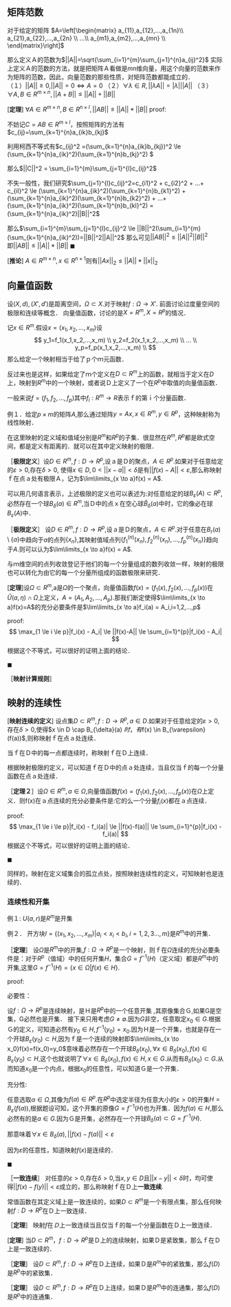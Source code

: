 ## 矩阵范数

对于给定的矩阵
$A=\left[\begin{matrix}
a_{11},a_{12},...,a_{1n}\\
a_{21},a_{22},...,a_{2n} \\
...\\
a_{m1},a_{m2},...,a_{mn} \\
\end{matrix}\right]$

那么定义Ａ的范数为$||A||=\sqrt{\sum_{i=1}^{m}\sum_{j=1}^{n}a_{ij}^2}$
实际上定义Ａ的范数的方法，就是把矩阵Ａ看做是$mn$维向量，用这个向量的范数来作为矩阵的范数，因此，向量范数的那些性质，对矩阵范数都能成立的．
（１）$||A|| \ge 0$,$||A||=0 \Leftrightarrow A=0$
（２）$\forall \lambda \in R,||\lambda A||=|\lambda| ||A||$
（３）$\forall A,B \in R^{m\times n},||A + B|| \le ||A|| + ||B||$

[**定理**]
$\forall A \in R^{m \times n},B \in R^{n \times l},||A B|| \le ||A||*||B||$
proof:

不妨记$C=AB \in R^{m \times l}$，按照矩阵的方法有$c_{ij}=\sum_{k=1}^{n}a_{ik}b_{kj}$

利用柯西不等式有$c_{ij}^2 =(\sum_{k=1}^{n}a_{ik}b_{kj})^2 \le (\sum_{k=1}^{n}a_{ik}^2)(\sum_{k=1}^{n}b_{kj}^2) $

那么$||C||^2 = \sum_{i=1}^{m}\sum_{j=1}^{l}c_{ij}^2$

不失一般性，我们研究$\sum_{j=1}^{l}c_{ij}^2=c_{i1}^2 + c_{i2}^2 + ...+ c_{il}^2 \le (\sum_{k=1}^{n}a_{ik}^2)(\sum_{k=1}^{n}b_{k1}^2) + (\sum_{k=1}^{n}a_{ik}^2)(\sum_{k=1}^{n}b_{k2}^2) + ...+ (\sum_{k=1}^{n}a_{ik}^2)(\sum_{k=1}^{n}b_{kl}^2) =(\sum_{k=1}^{n}a_{ik}^2)||B||^2$　

那么$\sum_{i=1}^{m}\sum_{j=1}^{l}c_{ij}^2 \le ||B||^2(\sum_{i=1}^{m}(\sum_{k=1}^{n}a_{ik}^2))=||B||^2||A||^2$
那么可见$||AB||^2 \le ||A||^2||B||^2$
即$||AB|| \le ||A||*||B||$
$\blacksquare$

[**推论**]
$A \in R^{m \times n},x \in R^{n \times 1}$则有$||Ax||_2 \le ||A||*||x||_2$

## 向量值函数
设$(X,d),(X',d')$是距离空间，$\Omega \subset X$.对于映射$f:\Omega \to X'$.
前面讨论过度量空间的极限和连续等概念．
向量值函数，讨论的是$X=R^m,X=R^p$的情况．

记$x \in R^m$.假设$x=(x_1,x_2,...,x_m)$设
$$
y_1=f_1(x_1,x_2,...,x_m) \\
y_2=f_2(x_1,x_2,...,x_m) \\
... \\
y_p=f_p(x_1,x_2,...,x_m) \\
$$
那么给定一个映射相当于给了ｐ个ｍ元函数．

反过来也是这样，如果给定了ｍ个定义在$D \subset R^m$上的函数，就相当于定义在$D$上，映射到$R^m$中的一个映射，或者说Ｄ上定义了一个在$R^p$中取值的向量值函数．

一般来说$f=(f_1,f_2,...,f_p)$其中$f_i:R^m \to R$表示ｆ的第ｉ个分量函数．

例１．给定$p \times m$的矩阵$A$,那么通过矩阵$y=Ax,x \in R^m,y \in R^p$，这种映射称为线性映射．

在这里映射的定义域和值域分别是$R^m$和$R^p$的子集．很显然在$R^m,R^p$都是欧式空间，都是定义有距离的．就可以在其中定义映射的极限．

［**极限定义**］设$D \in R^m,f:D \to R^p$,设ａ是Ｄ的聚点，$A \in R^p$.如果对于任意给定的$\varepsilon >0$,存在$\delta >0$, 使得$x \in D,0 < ||x-a||< \delta$是有$||f(x) - A|| < \varepsilon$,那么称映射ｆ在点ａ处有极限Ａ，记为$\lim\limits_{x \to a}f(x) = A$.

可以用几何语言表示，上述极限的定义也可以表述为:对任意给定的球$B_\varepsilon(A) \subset R^p$,必然存在一个球$B_\delta(a) \in R^m$,当Ｄ中的点ｘ在空心球$\hat{B}_\delta(a)$中时，它的像必在球$B_\varepsilon(A)$中．


［**极限定义**］
设$D \in R^m,f:D \to R^p$,设ａ是Ｄ的聚点，$A \in R^p$.对于任意在$B_r(a) \setminus \{a\}$中趋向于$a$的点列$\{x_n\}$,其映射值域点列$\{f_1^{(n)}(x_n),f_2^{(n)}(x_n),...,f_p^{(n)}(x_n)\}$趋向于$A$.则可以认为$\lim\limits_{x \to a}f(x) = A$.


与ｍ维空间的点列收敛登记于他们的每一个分量组成的数列收敛一样，映射的极限也可以转化为由它的每一个分量所组成的函数极限来研究．

[**定理**]设$\Omega \subset R^m$,a是$\Omega$的一个聚点，向量值函数$f(x)=(f_1(x),f_2(x),...,f_p(x))$在$\hat{U}(a,\eta) \cap \Omega$上定义，$A =(A_1,A_2,...,A_p)$.那我们断定使得$\lim\limits_{x \to a}f(x)=A$的充分必要条件是$\lim\limits_{x \to a}f_i(a) = A_i,i=1,2,...,p$

proof:
$$
\max_{1 \le i \le p}|f_i(x) - A_i| \le ||f(x)-A|| \le \sum_{i=1}^{p}|f_i(x) - A_i|
$$
根据这个不等式，可以很好的证明上面的结论．

$\blacksquare$

［**映射计算规则**］


## 映射的连续性
[**映射连续的定义**]
设点集$D \subset R^m,f:D \to R^p,a \in D$.如果对于任意给定的$\varepsilon >0$,存在$\delta >0$,使得$x \in D \cap B_{\delta}(a) $时，有$f(x) \in B_{\varepsilon}(f(a))$,则称映射ｆ在点ａ处连续．

当ｆ在Ｄ中的每一点都连续时，称映射ｆ在Ｄ上连续．

根据映射极限的定义，可以知道ｆ在Ｄ中的点ａ处连续，当且仅当ｆ的每一个分量函数在点ａ处连续．


［**定理２**］设$\Omega \in R^m,a \in \Omega$,向量值函数$f(x)=(f_1(x),f_2(x),...,f_p(x))$在$\Omega$上定义．则f(x)在ａ点连续的充分必要条件是:它的么一个分量$f_i(x)$都在ａ点连续．

proof:
$$
\max_{1 \le i \le p}|f_i(x) - f_i(a)| \le ||f(x)-f(a)|| \le \sum_{i=1}^{p}|f_i(x) - f_i(a)|
$$
根据这个不等式，可以很好的证明上面的结论．

$\blacksquare$

同样的，映射在定义域集合的孤立点处，按照映射连续性的定义，可知映射也是连续的．



### 连续性和开集
例１:
$U(a,r)$是$R^m$是开集

例２．
开方块$I=\{(x_1,x_2,...,x_m) | a_i < x_i < b_i,i=1,2,3...,m\}$是$R^m$中的开集．


［**定理**］
设$\Omega$是$R^m$中的开集,$f:\Omega \to R^p$是一个映射，则ｆ在$\Omega$连续的充分必要条件是：对于$R^p$（值域）中的任何开集$H$，集合$G=f^{-1}(H)$（定义域）都是$R^m$中的开集,这里$G=f^{-1}(H)=\{x \in \Omega | f(x) \in H\}$.

proof:

必要性：

设$f:\Omega \to R^p$是连续映射，是Ｈ是$R^p$中的一个任意开集
,其原像集合Ｇ,如果G是空集，G必然也是开集．
接下来只用考虑$G \ne \emptyset$.因为$G$非空，任意取定$x_0 \in G$.根据Ｇ的定义，可知道必然有$y_0 \in H,f^{-1}(y_0) = x_0$.因为Ｈ是一个开集，也就是存在一个开球$B_\varepsilon(y_0) \subset H$,因为ｆ是一个连续的映射即$\lim\limits_{x \to x_0}f(x)=f(x_0)=y_0$意味着必然存在一个开球$B_\delta(x_0),\forall x \in B_\delta(x_0),f(x) \in B_{\varepsilon}(y_0) \subset H$,这个也就说明了$\forall x \in B_\delta(x_0),f(x) \in H,x \in G$.从而有$B_\delta(x_0) \subset G$.从而知道$x_0$是一个内点，根据$x_0$的任意性，可以知道Ｇ是一个开集．

充分性:

任意选取$\alpha \in \Omega$,其像为$f(a) \in R^p$.在$R^p$中选定半径为任意大小的$\varepsilon >0$的开集$H=B_{\varepsilon}(f(a))$,根据题设可知，这个开集的原像$G=f^{-1}(H)$也为开集．因为$f(a) \in H$,那么必然有的是$a \in G$.因为Ｇ是开集，必然存在一个开球$B_\delta(a) \subset G = f^{-1}(H)$.

那意味着$\forall x \in B_{\delta}(a),||f(x) - f(a)|| < \varepsilon$

因为$\varepsilon$的任意性，知道映射$f(x)$是连续的．

$\blacksquare$


［**一致连续**］
对任意的$\varepsilon >0$,存在$\delta >0$,当$x,y \in D$且$||x-y|| < \delta$时，均可使得$||f(x) -f(y)|| < \varepsilon$成立的，那么称映射ｆ在Ｄ上**一致连续**.

常值函数在其定义域上是一致连续的，如果$D \subset R^m$是一个有限点集，那么任何映射$f:D \to R^p$在Ｄ上一致连续．


［**定理**］
映射$f$在$Ｄ$上一致连续当且仅当ｆ的每一个分量函数在Ｄ上一致连续．

[**定理**]
当$D \subset R^m，f:D \to R^p$是Ｄ上的连续映射，如果Ｄ是紧致集，那么ｆ在Ｄ上是一致连续的．

［**定理**］
设$D \subset R^m,f:D \to R^p$在Ｄ上连续，如果Ｄ是$R^m$中的紧致集，那么$f(D)$是$R^p$中的紧致集．


［**定理**］
设$D \subset R^m,f:D \to R^p$在Ｄ上连续，如果Ｄ是$R^m$中的连通集，那么$f(D)$是$R^p$中的连通集．